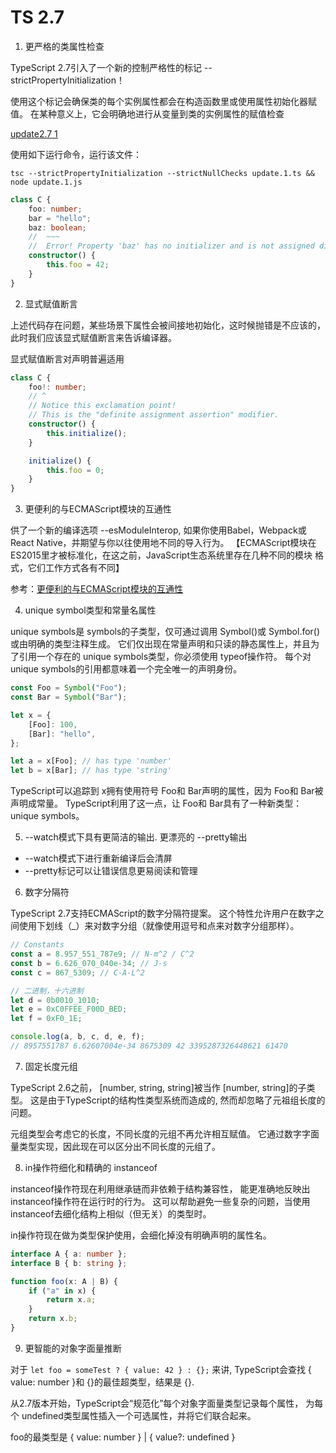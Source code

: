 # TS 2.7

1. 更严格的类属性检查

TypeScript 2.7引入了一个新的控制严格性的标记 --strictPropertyInitialization！

使用这个标记会确保类的每个实例属性都会在构造函数里或使用属性初始化器赋值。 在某种意义上，它会明确地进行从变量到类的实例属性的赋值检查

[update2.7 1](../code/update/update2.7/update.1.ts)

使用如下运行命令，运行该文件：
```shell
tsc --strictPropertyInitialization --strictNullChecks update.1.ts && node update.1.js
```

```typescript
class C {
    foo: number;
    bar = "hello";
    baz: boolean;
    //  ~~~
    //  Error! Property 'baz' has no initializer and is not assigned directly in the constructor.
    constructor() {
        this.foo = 42;
    }
}
```


2. 显式赋值断言

上述代码存在问题，某些场景下属性会被间接地初始化，这时候抛错是不应该的，此时我们应该显式赋值断言来告诉编译器。

显式赋值断言对声明普遍适用
```typescript
class C {
    foo!: number;
    // ^
    // Notice this exclamation point!
    // This is the "definite assignment assertion" modifier.
    constructor() {
        this.initialize();
    }

    initialize() {
        this.foo = 0;
    }
}
```


3. 更便利的与ECMAScript模块的互通性

供了一个新的编译选项 --esModuleInterop, 如果你使用Babel，Webpack或React Native，并期望与你以往使用地不同的导入行为。 【ECMAScript模块在ES2015里才被标准化，在这之前，JavaScript生态系统里存在几种不同的模块 格式，它们工作方式各有不同】

参考：[更便利的与ECMAScript模块的互通性](https://www.tslang.cn/docs/release-notes/typescript-2.7.html)



4. unique symbol类型和常量名属性

unique symbols是 symbols的子类型，仅可通过调用 Symbol()或 Symbol.for()或由明确的类型注释生成。 它们仅出现在常量声明和只读的静态属性上，并且为了引用一个存在的 unique symbols类型，你必须使用 typeof操作符。 每个对 unique symbols的引用都意味着一个完全唯一的声明身份。

```typescript
const Foo = Symbol("Foo");
const Bar = Symbol("Bar");

let x = {
    [Foo]: 100,
    [Bar]: "hello",
};

let a = x[Foo]; // has type 'number'
let b = x[Bar]; // has type 'string'
```

TypeScript可以追踪到 x拥有使用符号 Foo和 Bar声明的属性，因为 Foo和 Bar被声明成常量。 TypeScript利用了这一点，让 Foo和 Bar具有了一种新类型： unique symbols。


5. --watch模式下具有更简洁的输出. 更漂亮的 --pretty输出

- --watch模式下进行重新编译后会清屏
- --pretty标记可以让错误信息更易阅读和管理


6. 数字分隔符

TypeScript 2.7支持ECMAScript的数字分隔符提案。 这个特性允许用户在数字之间使用下划线（_）来对数字分组（就像使用逗号和点来对数字分组那样）。

```typescript
// Constants
const a = 8.957_551_787e9; // N-m^2 / C^2
const b = 6.626_070_040e-34; // J-s
const c = 867_5309; // C-A-L^2

// 二进制，十六进制
let d = 0b0010_1010;
let e = 0xC0FFEE_F00D_BED;
let f = 0xF0_1E;

console.log(a, b, c, d, e, f);
// 8957551787 6.62607004e-34 8675309 42 3395287326448621 61470
```


7. 固定长度元组

TypeScript 2.6之前， [number, string, string]被当作 [number, string]的子类型。 这是由于TypeScript的结构性类型系统而造成的, 然而却忽略了元祖组长度的问题。

元组类型会考虑它的长度，不同长度的元组不再允许相互赋值。 它通过数字字面量类型实现，因此现在可以区分出不同长度的元组了。


8. in操作符细化和精确的 instanceof

instanceof操作符现在利用继承链而非依赖于结构兼容性， 能更准确地反映出 instanceof操作符在运行时的行为。 这可以帮助避免一些复杂的问题，当使用 instanceof去细化结构上相似（但无关）的类型时。

in操作符现在做为类型保护使用，会细化掉没有明确声明的属性名。

```typescript
interface A { a: number };
interface B { b: string };

function foo(x: A | B) {
    if ("a" in x) {
        return x.a;
    }
    return x.b;
}
```


9. 更智能的对象字面量推断

对于 `let foo = someTest ? { value: 42 } : {};` 来讲, TypeScript会查找 { value: number }和 {}的最佳超类型，结果是 {}.

从2.7版本开始，TypeScript会“规范化”每个对象字面量类型记录每个属性， 为每个 undefined类型属性插入一个可选属性，并将它们联合起来。

foo的最类型是 { value: number } | { value?: undefined }
